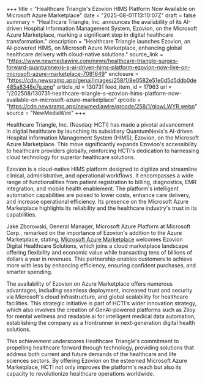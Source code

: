 +++
title = "Healthcare Triangle's Ezovion HIMS Platform Now Available on Microsoft Azure Marketplace"
date = "2025-08-01T13:10:07Z"
draft = false
summary = "Healthcare Triangle, Inc. announces the availability of its AI-driven Hospital Information Management System, Ezovion, on the Microsoft Azure Marketplace, marking a significant step in digital healthcare transformation."
description = "Healthcare Triangle launches Ezovion, an AI-powered HIMS, on Microsoft Azure Marketplace, enhancing global healthcare delivery with cloud-native solutions."
source_link = "https://www.newmediawire.com/news/healthcare-triangle-surges-forward-quantumnexis-s-ai-driven-hims-platform-ezovion-now-live-on-microsoft-azure-marketplace-7081649"
enclosure = "https://cdn.newsramp.app/genai/images/258/1/8e0582e51e0d5d5ddb0de485a8348e7e.png"
article_id = 130731
feed_item_id = 17963
url = "/202508/130731-healthcare-triangle-s-ezovion-hims-platform-now-available-on-microsoft-azure-marketplace"
qrcode = "https://cdn.newsramp.app/newmediawire/qrcode/258/1/glowLWYR.webp"
source = "NewMediaWire"
+++

<p>Healthcare Triangle, Inc. (Nasdaq: HCTI) has made a pivotal advancement in digital healthcare by launching its subsidiary QuantumNexis's AI-driven Hospital Information Management System (HIMS), Ezovion, on the Microsoft Azure Marketplace. This move significantly expands Ezovion's accessibility to healthcare providers globally, reinforcing HCTI's dedication to harnessing cloud technology for superior healthcare solutions.</p><p>Ezovion is a cloud-native HIMS platform designed to digitize and streamline clinical, administrative, and operational workflows. It encompasses a wide range of functionalities from patient registration to billing, diagnostics, EMR integration, and mobile health enablement. The platform's intelligent automation capabilities are poised to lower costs, enhance care delivery, and increase operational efficiency. Its presence on the Microsoft Azure Marketplace highlights its reliability and the healthcare industry's trust in its capabilities.</p><p>Jake Zborowski, General Manager, Microsoft Azure Platform at Microsoft Corp., remarked on the importance of Ezovion's addition to the Azure Marketplace, stating, <a href='https://Microsoft Azure Marketplace' rel='nofollow' target='_blank'>Microsoft Azure Marketplace</a> welcomes Ezovion Digital Healthcare Solutions, which joins a cloud marketplace landscape offering flexibility and economic value while transacting tens of billions of dollars a year in revenues. This partnership enables customers to achieve more with less by enhancing efficiency, ensuring confident purchases, and smarter spending.</p><p>The availability of Ezovion on Azure Marketplace offers numerous advantages, including seamless deployment, increased trust and security via Microsoft's cloud infrastructure, and global scalability for healthcare facilities. This strategic initiative is part of HCTI's wider innovation strategy, which also involves the creation of GenAI-powered platforms such as Ziloy for mental wellness and readable.ai for intelligent medical data automation, establishing the company as a frontrunner in next-generation digital health solutions.</p><p>This achievement underscores Healthcare Triangle's commitment to propelling healthcare forward through technology, providing solutions that address both current and future demands of the healthcare and life sciences sectors. By offering Ezovion on the esteemed Microsoft Azure Marketplace, HCTI not only improves the platform's reach but also its capacity to revolutionize healthcare operations worldwide.</p>